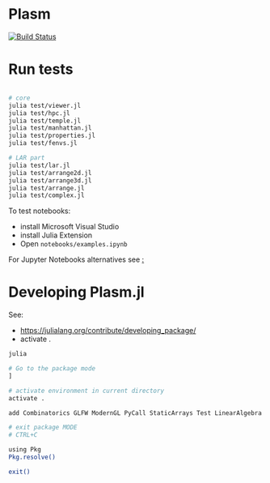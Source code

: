 # Plasm

[![Build Status](https://github.com/scrgiorgio/Plasm.jl/actions/workflows/CI.yml/badge.svg?branch=master)](https://github.com/scrgiorgio/Plasm.jl/actions/workflows/CI.yml?query=branch%3Amaster)


# Run tests

```bash

# core
julia test/viewer.jl
julia test/hpc.jl
julia test/temple.jl
julia test/manhattan.jl
julia test/properties.jl
julia test/fenvs.jl

# LAR part
julia test/lar.jl
julia test/arrange2d.jl
julia test/arrange3d.jl
julia test/arrange.jl
julia test/complex.jl
```

To test notebooks:
- install Microsoft Visual Studio
- install Julia Extension
- Open `notebooks/examples.ipynb`

For Jupyter Notebooks alternatives see [ :](https://marketsplash.com/julia-ides/)


# Developing Plasm.jl

See:
- https://julialang.org/contribute/developing_package/
- activate .


```bash
julia 

# Go to the package mode
] 

# activate environment in current directory
activate .

add Combinatorics GLFW ModernGL PyCall StaticArrays Test LinearAlgebra DataStructures SparseArrays NearestNeighbors Triangulate IntervalTrees QHull CoordinateTransformations Rotations GeometryBasics Colors MeshCat FileIO MeshIO Meshing IJulia 

# exit package MODE
# CTRL+C 

using Pkg
Pkg.resolve()

exit()
```

